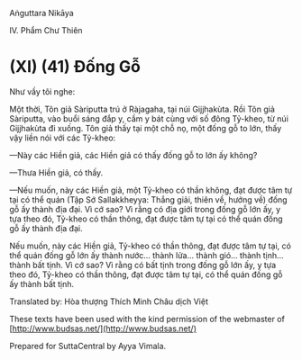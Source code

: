 Aṅguttara Nikāya

IV. Phẩm Chư Thiên

# (XI) (41) Ðống Gỗ

Như vầy tôi nghe:

Một thời, Tôn giả Sàriputta trú ở Ràjagaha, tại núi Gijjhakùta. Rồi Tôn giả Sàriputta, vào buổi sáng đắp y, cầm y bát cùng với số đông Tỷ-kheo, từ núi Gijjhakùta đi xuống. Tôn giả thấy tại một chỗ nọ, một đống gỗ to lớn, thấy vậy liền nói với các Tỷ-kheo:

—Này các Hiền giả, các Hiền giả có thấy đống gỗ to lớn ấy không?

—Thưa Hiền giả, có thấy.

—Nếu muốn, này các Hiền giả, một Tỷ-kheo có thần không, đạt được tâm tự tại có thể quán (Tập Sớ Sallakkheyya: Thắng giải, thiên về, hướng về) đống gỗ ấy thành địa đại. Vì cớ sao? Vì rằng có địa giới trong đống gỗ lớn ấy, y tựa theo đó, Tỷ-kheo có thần thông, đạt được tâm tự tại có thể quán đống gỗ ấy thành địa đại.

Nếu muốn, này các Hiền giả, Tỷ-kheo có thần thông, đạt được tâm tự tại, có thể quán đống gỗ lớn ấy thành nước... thành lửa... thành gió... thành tịnh... thành bất tịnh. Vì cớ sao? Vì rằng có bất tịnh trong đống gỗ lớn ấy, y tựa theo đó, Tỷ-kheo có thần thông, đạt được tâm tự tại, có thể quán đống gỗ ấy thành bất tịnh.

Translated by: Hòa thượng Thích Minh Châu dịch Việt

These texts have been used with the kind permission of the webmaster of [http://www.budsas.net/](http://www.budsas.net/)

Prepared for SuttaCentral by Ayya Vimala.